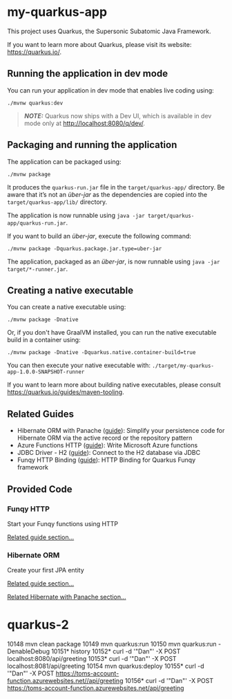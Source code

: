 # my-quarkus-app

This project uses Quarkus, the Supersonic Subatomic Java Framework.

If you want to learn more about Quarkus, please visit its website: <https://quarkus.io/>.

## Running the application in dev mode

You can run your application in dev mode that enables live coding using:

```shell script
./mvnw quarkus:dev
```

> **_NOTE:_**  Quarkus now ships with a Dev UI, which is available in dev mode only at <http://localhost:8080/q/dev/>.

## Packaging and running the application

The application can be packaged using:

```shell script
./mvnw package
```

It produces the `quarkus-run.jar` file in the `target/quarkus-app/` directory.
Be aware that it’s not an _über-jar_ as the dependencies are copied into the `target/quarkus-app/lib/` directory.

The application is now runnable using `java -jar target/quarkus-app/quarkus-run.jar`.

If you want to build an _über-jar_, execute the following command:

```shell script
./mvnw package -Dquarkus.package.jar.type=uber-jar
```

The application, packaged as an _über-jar_, is now runnable using `java -jar target/*-runner.jar`.

## Creating a native executable

You can create a native executable using:

```shell script
./mvnw package -Dnative
```

Or, if you don't have GraalVM installed, you can run the native executable build in a container using:

```shell script
./mvnw package -Dnative -Dquarkus.native.container-build=true
```

You can then execute your native executable with: `./target/my-quarkus-app-1.0.0-SNAPSHOT-runner`

If you want to learn more about building native executables, please consult <https://quarkus.io/guides/maven-tooling>.

## Related Guides

- Hibernate ORM with Panache ([guide](https://quarkus.io/guides/hibernate-orm-panache)): Simplify your persistence code for Hibernate ORM via the active record or the repository pattern
- Azure Functions HTTP ([guide](https://quarkus.io/guides/azure-functions-http)): Write Microsoft Azure functions
- JDBC Driver - H2 ([guide](https://quarkus.io/guides/datasource)): Connect to the H2 database via JDBC
- Funqy HTTP Binding ([guide](https://quarkus.io/guides/funqy-http)): HTTP Binding for Quarkus Funqy framework

## Provided Code

### Funqy HTTP

Start your Funqy functions using HTTP

[Related guide section...](https://quarkus.io/guides/funqy-http#get-query-parameter-mapping)


### Hibernate ORM

Create your first JPA entity

[Related guide section...](https://quarkus.io/guides/hibernate-orm)

[Related Hibernate with Panache section...](https://quarkus.io/guides/hibernate-orm-panache)

# quarkus-2

10148  mvn clean package
10149  mvn quarkus:run
10150  mvn quarkus:run -DenableDebug
10151* history
10152* curl -d '"Dan"' -X POST localhost:8080/api/greeting
10153* curl -d '"Dan"' -X POST localhost:8081/api/greeting
10154  mvn quarkus:deploy
10155* curl -d '"Dan"' -X POST https://toms-account-function.azurewebsites.net//api/greeting
10156* curl -d '"Dan"' -X POST https://toms-account-function.azurewebsites.net/api/greeting


